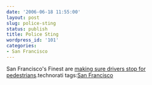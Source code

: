 ```yaml
---
date: '2006-06-18 11:55:00'
layout: post
slug: police-sting
status: publish
title: Police Sting
wordpress_id: '101'
categories:
- San Francisco
---
```


San Francisco's Finest are [making sure drivers stop for pedestrians](http://www.skew-t.com/?id=20060510191903).technorati tags:[San Francisco](http://technorati.com/tag/San%20Francisco)

